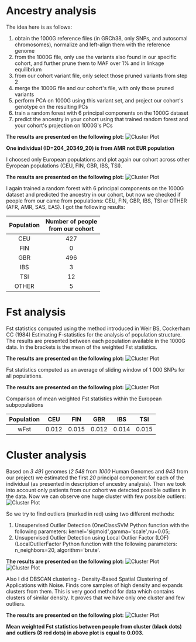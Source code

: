 # Ancestry analysis #


The idea here is as follows:
1. obtain the 1000G reference files (in GRCh38, only SNPs, and autosomal chromosomes), normalize and left-align them with the reference genome
2. from the 1000G file, only use the variants also found in our specific cohort, and further prune them to MAF over 1% and in linkage equilibrium
3. from our cohort variant file, only select those pruned variants from step 2
4. merge the 1000G file and our cohort's file, with only those pruned variants
5. perform PCA on 1000G using this variant set, and project our cohort's genotype on the resulting PCs
6. train a random forest with 6 principal components on the 1000G dataset
7. predict the ancestry in your cohort using that trained random forest and your cohort's projection on 1000G's PCs

**The results are presented on the following plot:**
![Cluster Plot](https://github.com/MNMdiagnostics/NaszeGenomy/blob/main/ClusterAnalysis/ancestryPCA2.jpeg) 

**One individual (ID=204_20349_20) is from AMR not EUR population**

I choosed only European populations and plot again our cohort across other Eyropean populations (CEU, FIN, GBR, IBS, TSI). 


**The results are presented on the following plot:**
![Cluster Plot](https://github.com/MNMdiagnostics/NaszeGenomy/blob/main/ClusterAnalysis/ancestryPCA.jpeg) 

I again trained a random forest with 6 principal components on the 1000G dataset and predicted the ancestry in our cohort, but now we checked if people from our came from populations: CEU, FIN, GBR, IBS, TSI or OTHER (AFR, AMR, SAS, EAS). I got the following results:

| Population | Number of people <br /> from our cohort |
| :---: | :---: |
| CEU | 427 | 
| FIN | 0 |
| GBR | 496 |
| IBS | 3 |
| TSI | 12 |
| OTHER | 5|

# Fst analysis #
Fst statistics computed using the method introduced in Weir BS, Cockerham CC (1984) Estimating F-statistics for the analysis of population structure. The results are presented between each population available in the 1000G data. In the brackets is the mean of the weighted Fst statistics.

**The results are presented on the following plot:**
![Cluster Plot](https://github.com/MNMdiagnostics/NaszeGenomy/blob/main/ClusterAnalysis/FST2.jpeg)

Fst statistics computed as an average of sliding window of 1 000 SNPs for all populations.

**The results are presented on the following plot:**
![Cluster Plot](https://github.com/MNMdiagnostics/NaszeGenomy/blob/main/ClusterAnalysis/FST222.jpeg)

Comparison of mean weighted Fst statistics within the European subpopulations

| Population | CEU | FIN | GBR | IBS | TSI |
| :---: | :---: | :---: | :---: | :---: | :---: |
| wFst | 0.012 | 0.015 | 0.012 | 0.014 | 0.015 | 

# Cluster analysis #
Based on *3 491* genomes (*2 548* from *1000* Human Genomes and *943* from our project) we estimated the first *20* principal component for each of the individual (as presented in description of ancestry analysis). Then we took into account only patients from our cohort we detected possible outliers in the data. Now we can observe one huge cluster with few possible outliers:
![Cluster Plot](https://github.com/MNMdiagnostics/NaszeGenomy/blob/main/ClusterAnalysis/Int.jpeg) 

So we try to find outliers (marked in red) using two different methods:
1. Unsupervised Outlier Detection (OneClassSVM Python function with the following parameters: kernel='sigmoid',gamma='scale',nu=0.05;
2. Unsupervised Outlier Detection using Local Outlier Factor (LOF) (LocalOutlierFactor Python function with tthe following parameters: n_neighbors=20, algorithm='brute'.

**The results are presented on the following plot:**
![Cluster Plot](https://github.com/MNMdiagnostics/NaszeGenomy/blob/main/ClusterAnalysis/UOD.jpeg) 
![Cluster Plot](https://github.com/MNMdiagnostics/NaszeGenomy/blob/main/ClusterAnalysis/LOF.jpeg) 

Also I did DBSCAN clustering - Density-Based Spatial Clustering of Applications with Noise. Finds core samples of high density and expands clusters from them. This is very good method for data which contains clusters of similar density. It proves that we have only one cluster and few outliers.

**The results are presented on the following plot:**
![Cluster Plot](https://github.com/MNMdiagnostics/NaszeGenomy/blob/main/ClusterAnalysis/clusterPCA.jpeg) 

**Mean weighted Fst statistics between people from cluster (black dots) and outliers (8 red dots) in above plot is equal to 0.003.**

